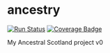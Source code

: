 # ancestry
[![Run Status](https://api.shippable.com/projects/578deb853be4f4faa56d2b10/badge?branch=master)](https://app.shippable.com/projects/578deb853be4f4faa56d2b10)
[![Coverage Badge](https://api.shippable.com/projects/578deb853be4f4faa56d2b10/coverageBadge?branch=master)](https://app.shippable.com/projects/578deb853be4f4faa56d2b10)

My Ancestral Scotland project v0
